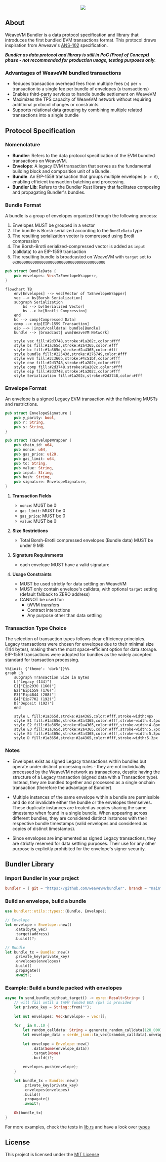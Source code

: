 <p align="center">
  <a href="https://wvm.dev">
    <img src="https://raw.githubusercontent.com/weaveVM/.github/main/profile/bg.png">
  </a>
</p>

## About

WeaveVM Bundler is a data protocol specification and library that introduces the first bundled EVM transactions format. This protocol draws inspiration from Arweave's [ANS-102](https://github.com/ArweaveTeam/arweave-standards/blob/master/ans/ANS-102.md) specification.

***Bundler as data protocol and library is still in PoC (Proof of Concept) phase - not recommended for production usage, testing purposes only.***

### Advantages of WeaveVM bundled transactions

* Reduces transaction overhead fees from multiple fees (`n`) per `n` transaction to a single fee per bundle of envelopes (`n` transactions)
* Enables third-party services to handle bundle settlement on WeaveVM
* Maximizes the TPS capacity of WeaveVM network without requiring additional protocol changes or constraints
* Supports relational data grouping by combining multiple related transactions into a single bundle

## Protocol Specification

### Nomenclature
- **Bundler**: Refers to the data protocol specification of the EVM bundled transactions on WeaveVM.
- **Envelope**: A legacy EVM transaction that serves as the fundamental building block and composition unit of a Bundle.
- **Bundle**: An EIP-1559 transaction that groups multiple envelopes (`n > 0`), enabling efficient transaction batching and processing.
- **Bundler Lib**: Refers to the Bundler Rust library that facilitates composing and propagating Bundler's bundles.

### Bundle Format

A bundle is a group of envelopes organized through the following process:

1. Envelopes MUST be grouped in a vector
2. The bundle is Borsh serialized according to the `BundleData` type
3. The resulting serialization vector is compressed using Brotli compression
4. The Borsh-Brotli serialized-compressed vector is added as `input` (calldata) to an EIP-1559 transaction
5. The resulting bundle is broadcasted on WeaveVM with `target` set to `0x0000000000000000000000000000000000000000`

```rust
pub struct BundleData {
    pub envelopes: Vec<TxEnvelopeWrapper>,
}
``` 

```mermaid
flowchart TB
    env[Envelopes] --> vec[Vector of TxEnvelopeWrapper]
    vec --> bs[Borsh Serialization]
    subgraph Serialization
        bs --> bv[Serialized Vector]
        bv --> bc[Brotli Compression]
    end
    bc --> comp[Compressed Data]
    comp --> eip[EIP-1559 Transaction]
    eip --> |input/calldata| bundle[Bundle]
    bundle --> |broadcast| wvm[WeaveVM Network]

    style vec fill:#2d3748,stroke:#1a202c,color:#fff
    style bs fill:#1a365d,stroke:#2a4365,color:#fff
    style bc fill:#1a365d,stroke:#2a4365,color:#fff
    style bundle fill:#22543d,stroke:#276749,color:#fff
    style wvm fill:#3c366b,stroke:#4c51bf,color:#fff
    style env fill:#2d3748,stroke:#1a202c,color:#fff
    style comp fill:#2d3748,stroke:#1a202c,color:#fff
    style eip fill:#2d3748,stroke:#1a202c,color:#fff
    style Serialization fill:#1a202c,stroke:#2d3748,color:#fff
```

### Envelope Format

An envelope is a signed Legacy EVM transaction with the following MUSTs and restrictions.

```rs
pub struct EnvelopeSignature {
    pub y_parity: bool,
    pub r: String,
    pub s: String,
}

pub struct TxEnvelopeWrapper {
    pub chain_id: u64,
    pub nonce: u64,
    pub gas_price: u128,
    pub gas_limit: u64,
    pub to: String,
    pub value: String,
    pub input: String,
    pub hash: String,
    pub signature: EnvelopeSignature,
}
```

1. **Transaction Fields**
   * `nonce`: MUST be 0
   * `gas_limit`: MUST be 0
   * `gas_price`: MUST be 0
   * `value`: MUST be 0

2. **Size Restrictions**
   * Total Borsh-Brotli compressed envelopes (Bundle data) MUST be under 9 MB

3. **Signature Requirements**
   * each envelope MUST have a valid signature

4. **Usage Constraints**
   * MUST be used strictly for data settling on WeaveVM 
   * MUST only contain envelope's calldata, with optional `target` setting (default fallback to ZERO address)
   * CANNOT be used for:
     - tWVM transfers
     - Contract interactions
     - Any purpose other than data settling


### Transaction Type Choice
The selection of transaction types follows clear efficiency principles. Legacy transactions were chosen for envelopes due to their minimal size (144 bytes), making them the most space-efficient option for data storage. EIP-1559 transactions were adopted for bundles as the widely accepted standard for transaction processing.

```mermaid
%%{init: {'theme': 'dark'}}%%
graph LR
    subgraph Transaction Size in Bytes
    L["Legacy (144)"]
    E1["Eip2930 (160)"]
    E2["Eip1559 (176)"]
    E3["Eip4844 (208)"]
    E4["Eip7702 (192)"]
    D["Deposit (192)"]
    end

    style L fill:#1a365d,stroke:#2a4365,color:#fff,stroke-width:4px
    style E1 fill:#1a365d,stroke:#2a4365,color:#fff,stroke-width:4.4px
    style E2 fill:#1a365d,stroke:#2a4365,color:#fff,stroke-width:4.8px
    style E3 fill:#1a365d,stroke:#2a4365,color:#fff,stroke-width:5.7px
    style E4 fill:#1a365d,stroke:#2a4365,color:#fff,stroke-width:5.3px
    style D fill:#1a365d,stroke:#2a4365,color:#fff,stroke-width:5.3px
```

### Notes
* Envelopes exist as signed Legacy transactions within bundles but operate under distinct processing rules - they are not individually processed by the WeaveVM network as transactions, despite having the structure of a Legacy transaction (signed data with a Transaction type). Instead, they are bundled together and processed as a single onchain transaction (therefore the advantage of Bundler).

* Multiple instances of the same envelope within a bundle are permissible and do not invalidate either the bundle or the envelopes themselves. These duplicate instances are treated as copies sharing the same timestamp when found in a single bundle. When appearing across different bundles, they are considered distinct instances with their respective bundle timestamps (valid envelopes and considered as copies of distinct timestamps).

* Since envelopes are implemented as signed Legacy transactions, they are strictly reserved for data settling purposes. Their use for any other purpose is explicitly prohibited for the envelope's signer security.

## Bundler Library

### Import Bundler in your project

```toml
bundler = { git = "https://github.com/weaveVM/bundler", branch = "main" }
```

### Build an envelope, build a bundle

```rust
use bundler::utils::types::{Bundle, Envelope};

// Envelope
let envelope = Envelope::new()
    .data(byte_vec)
    .target(address)
    .build()?;

// Bundle
let bundle_tx = Bundle::new()
    .private_key(private_key)
    .envelopes(envelopes)
    .build()
    .propagate()
    .await?;
```

### Example: Build a bundle packed with envelopes

```rust
async fn send_bundle_without_target() -> eyre::Result<String> {
    // will fail until a tWVM funded EOA (pk) is provided
    let private_key = String::from("");
    
    let mut envelopes: Vec<Envelope> = vec![];
    
    for _ in 0..10 {
        let random_calldata: String = generate_random_calldata(128_000); // 128 KB of random calldata
        let envelope_data = serde_json::to_vec(&random_calldata).unwrap();
        
        let envelope = Envelope::new()
            .data(Some(envelope_data))
            .target(None)
            .build()?;
            
        envelopes.push(envelope);
    }
    
    let bundle_tx = Bundle::new()
        .private_key(private_key)
        .envelopes(envelopes)
        .build()
        .propagate()
        .await?;
        
    Ok(bundle_tx)
}
```

For more examples, check the tests in [lib.rs](./src/lib.rs) and have a look over [types](./src/utils/types.rs)

## License
This project is licensed under the [MIT License](./LICENSE)